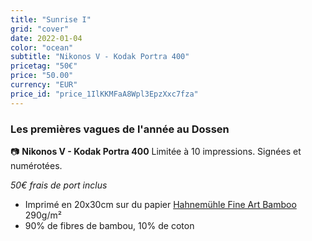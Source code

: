 ```yaml
---
title: "Sunrise I"
grid: "cover"
date: 2022-01-04
color: "ocean"
subtitle: "Nikonos V - Kodak Portra 400"
pricetag: "50€"
price: "50.00"
currency: "EUR"
price_id: "price_1IlKKMFaA8Wpl3EpzXxc7fza"
---
```

### Les premières vagues de l'année au Dossen

📷 **Nikonos V - Kodak Portra 400**
Limitée à 10 impressions. Signées et numérotées.

*50€ frais de port inclus*

- Imprimé en 20x30cm sur du papier [Hahnemühle Fine Art Bamboo](https://www.hahnemuehle.com/fr/digital-fineart/les-papiers-a-jet-dencre-fineart/natural-line/p/Product/show/202/1036.html) 290g/m²
- 90% de fibres de bambou, 10% de coton

